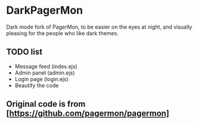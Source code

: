 # DarkPagerMon  
Dark mode fork of PagerMon, to be easier on the eyes at night, and visually pleasing for the people who like dark themes.  
  
## TODO list  
+ Message feed (index.ejs)  
+ Admin panel (admin.ejs)  
+ Login page (login.ejs)  
+ Beautify the code
  
## Original code is from [https://github.com/pagermon/pagermon]
